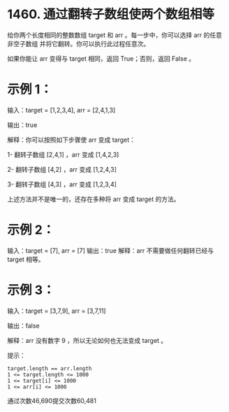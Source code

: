 ﻿# 1460. 通过翻转子数组使两个数组相等

给你两个长度相同的整数数组 target 和 arr 。每一步中，你可以选择 arr 的任意 非空子数组 并将它翻转。你可以执行此过程任意次。

如果你能让 arr 变得与 target 相同，返回 True；否则，返回 False 。



# 示例 1：

输入：target = [1,2,3,4], arr = [2,4,1,3]

输出：true

解释：你可以按照如下步骤使 arr 变成 target：

1- 翻转子数组 [2,4,1] ，arr 变成 [1,4,2,3]

2- 翻转子数组 [4,2] ，arr 变成 [1,2,4,3]

3- 翻转子数组 [4,3] ，arr 变成 [1,2,3,4]

上述方法并不是唯一的，还存在多种将 arr 变成 target 的方法。

# 示例 2：

输入：target = [7], arr = [7]
输出：true
解释：arr 不需要做任何翻转已经与 target 相等。

# 示例 3：

输入：target = [3,7,9], arr = [3,7,11]

输出：false

解释：arr 没有数字 9 ，所以无论如何也无法变成 target 。


提示：

```
target.length == arr.length
1 <= target.length <= 1000
1 <= target[i] <= 1000
1 <= arr[i] <= 1000

```

通过次数46,690提交次数60,481